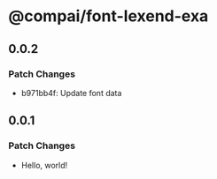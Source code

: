 # @compai/font-lexend-exa

## 0.0.2

### Patch Changes

- b971bb4f: Update font data

## 0.0.1

### Patch Changes

- Hello, world!
